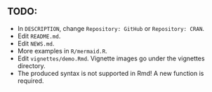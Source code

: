 ## TODO:

- In `DESCRIPTION`, change `Repository: GitHub` or `Repository: CRAN`.
- Edit `README.md`.
- Edit `NEWS.md`.
- More examples in `R/mermaid.R`.
- Edit `vignettes/demo.Rmd`. Vignette images go under the vignettes directory.
- The produced syntax is not supported in Rmd! A new function is required.
